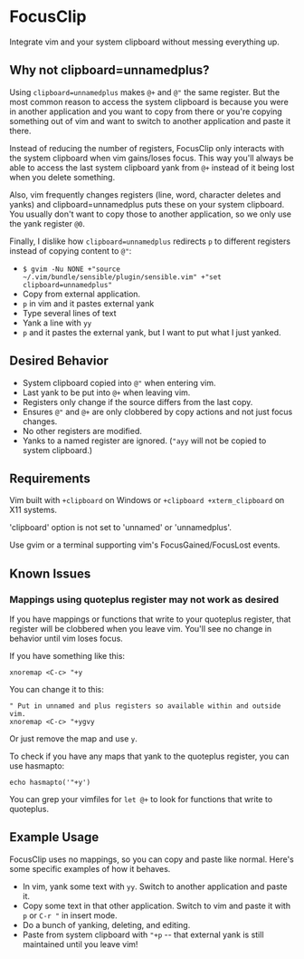 # FocusClip

Integrate vim and your system clipboard without messing everything up.

## Why not clipboard=unnamedplus?
Using `clipboard=unnamedplus` makes `@+` and `@"` the same register. But the most
common reason to access the system clipboard is because you were in another
application and you want to copy from there or you're copying something out of
vim and want to switch to another application and paste it there.

Instead of reducing the number of registers, FocusClip only interacts with the
system clipboard when vim gains/loses focus. This way you'll always be able to
access the last system clipboard yank from `@+` instead of it being lost when
you delete something.

Also, vim frequently changes registers (line, word, character deletes and
yanks) and clipboard=unnamedplus puts these on your system clipboard. You usually
don't want to copy those to another application, so we only use the yank
register `@0`.

Finally, I dislike how `clipboard=unnamedplus` redirects `p` to different registers instead of copying content to `@"`:

* `$ gvim -Nu NONE +"source ~/.vim/bundle/sensible/plugin/sensible.vim" +"set clipboard=unnamedplus"`
* Copy from external application.
* `p` in vim and it pastes external yank
* Type several lines of text
* Yank a line with `yy`
* `p` and it pastes the external yank, but I want to put what I just yanked.


## Desired Behavior

* System clipboard copied into `@"` when entering vim.
* Last yank to be put into `@+` when leaving vim.
* Registers only change if the source differs from the last copy.
 * Ensures `@"` and `@+` are only clobbered by copy actions and not just focus changes.
* No other registers are modified.
* Yanks to a named register are ignored. (`"ayy` will not be copied to system clipboard.)


## Requirements

Vim built with `+clipboard` on Windows or `+clipboard +xterm_clipboard` on X11 systems.

'clipboard' option is not set to 'unnamed' or 'unnamedplus'.

Use gvim or a terminal supporting vim's FocusGained/FocusLost events.


## Known Issues
### Mappings using quoteplus register may not work as desired
If you have mappings or functions that write to your quoteplus register, that register will be clobbered when you leave vim. You'll see no change in behavior until vim loses focus.

If you have something like this:

    xnoremap <C-c> "+y

You can change it to this:

    " Put in unnamed and plus registers so available within and outside vim.
    xnoremap <C-c> "+ygvy

Or just remove the map and use `y`.

To check if you have any maps that yank to the quoteplus register, you can use hasmapto:

    echo hasmapto('"+y')

You can grep your vimfiles for `let @+` to look for functions that write to quoteplus.


## Example Usage

FocusClip uses no mappings, so you can copy and paste like normal. Here's some specific examples of how it behaves.

* In vim, yank some text with `yy`. Switch to another application and paste it.
* Copy some text in that other application. Switch to vim and paste it with `p` or `C-r "` in insert mode.
* Do a bunch of yanking, deleting, and editing.
* Paste from system clipboard with `"+p` -- that external yank is still maintained until you leave vim!


